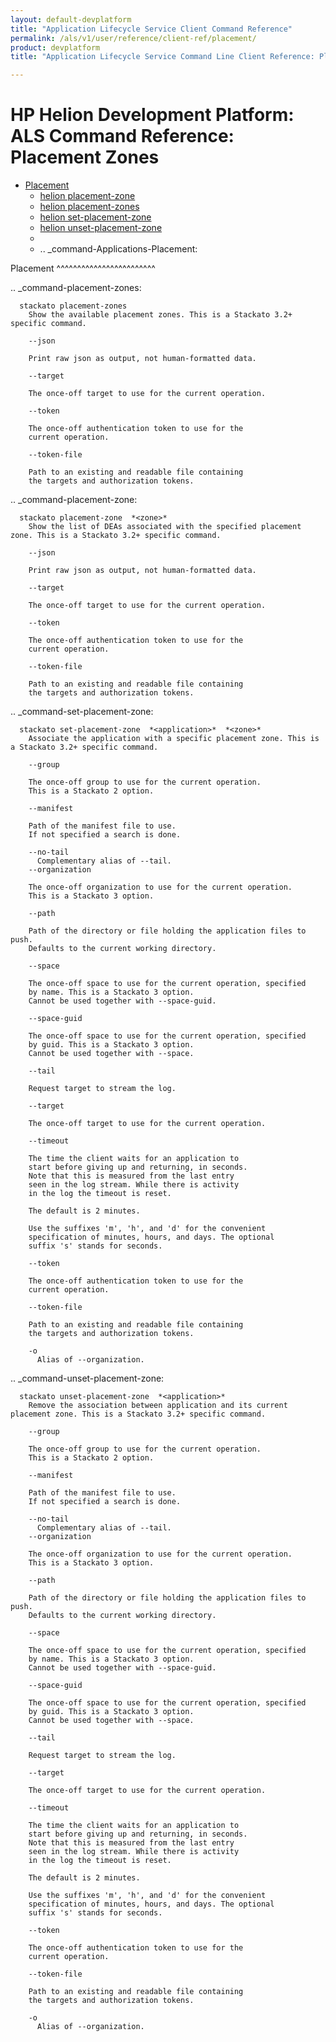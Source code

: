 ```yaml
---
layout: default-devplatform
title: "Application Lifecycle Service Client Command Reference"
permalink: /als/v1/user/reference/client-ref/placement/
product: devplatform
title: "Application Lifecycle Service Command Line Client Reference: Placement Zones"

---
```

<!--UNDER REVISION-->

# HP Helion Development Platform: ALS Command Reference: Placement Zones

- [Placement](/als/v1/user/reference/client-ref/placement) 
	- [helion placement-zone](#command-placement-zone)
	- [helion placement-zones](#command-placement-zones)
	- [helion set-placement-zone](#command-set-placement-zone)
	- [helion unset-placement-zone](#command-unset-placement-zone)
	- 
	- .. _command-Applications-Placement:
    
Placement
^^^^^^^^^^^^^^^^^^^^^^^^
      
.. _command-placement-zones:

      stackato placement-zones       
        Show the available placement zones. This is a Stackato 3.2+ specific command.

        --json
          
	    Print raw json as output, not human-formatted data.
	
        --target
          
	    The once-off target to use for the current operation.
	
        --token
          
	    The once-off authentication token to use for the
	    current operation.
	
        --token-file
          
	    Path to an existing and readable file containing
	    the targets and authorization tokens.
	


.. _command-placement-zone:

      stackato placement-zone  *<zone>*       
        Show the list of DEAs associated with the specified placement zone. This is a Stackato 3.2+ specific command.

        --json
          
	    Print raw json as output, not human-formatted data.
	
        --target
          
	    The once-off target to use for the current operation.
	
        --token
          
	    The once-off authentication token to use for the
	    current operation.
	
        --token-file
          
	    Path to an existing and readable file containing
	    the targets and authorization tokens.
	


.. _command-set-placement-zone:

      stackato set-placement-zone  *<application>*  *<zone>*       
        Associate the application with a specific placement zone. This is a Stackato 3.2+ specific command.

        --group
          
	    The once-off group to use for the current operation.
	    This is a Stackato 2 option.
	
        --manifest
          
	    Path of the manifest file to use.
	    If not specified a search is done.
	
        --no-tail
          Complementary alias of --tail.
        --organization
          
	    The once-off organization to use for the current operation.
	    This is a Stackato 3 option.
	
        --path
          
	    Path of the directory or file holding the application files to push.
	    Defaults to the current working directory.
	
        --space
          
	    The once-off space to use for the current operation, specified
	    by name. This is a Stackato 3 option.
	    Cannot be used together with --space-guid.
	
        --space-guid
          
	    The once-off space to use for the current operation, specified
	    by guid. This is a Stackato 3 option.
	    Cannot be used together with --space.
	
        --tail
          
	    Request target to stream the log.
	
        --target
          
	    The once-off target to use for the current operation.
	
        --timeout
          
	    The time the client waits for an application to
	    start before giving up and returning, in seconds.
	    Note that this is measured from the last entry
	    seen in the log stream. While there is activity
	    in the log the timeout is reset.

	    The default is 2 minutes.

	    Use the suffixes 'm', 'h', and 'd' for the convenient
	    specification of minutes, hours, and days. The optional
	    suffix 's' stands for seconds.
	
        --token
          
	    The once-off authentication token to use for the
	    current operation.
	
        --token-file
          
	    Path to an existing and readable file containing
	    the targets and authorization tokens.
	
        -o
          Alias of --organization.


.. _command-unset-placement-zone:

      stackato unset-placement-zone  *<application>*       
        Remove the association between application and its current placement zone. This is a Stackato 3.2+ specific command.

        --group
          
	    The once-off group to use for the current operation.
	    This is a Stackato 2 option.
	
        --manifest
          
	    Path of the manifest file to use.
	    If not specified a search is done.
	
        --no-tail
          Complementary alias of --tail.
        --organization
          
	    The once-off organization to use for the current operation.
	    This is a Stackato 3 option.
	
        --path
          
	    Path of the directory or file holding the application files to push.
	    Defaults to the current working directory.
	
        --space
          
	    The once-off space to use for the current operation, specified
	    by name. This is a Stackato 3 option.
	    Cannot be used together with --space-guid.
	
        --space-guid
          
	    The once-off space to use for the current operation, specified
	    by guid. This is a Stackato 3 option.
	    Cannot be used together with --space.
	
        --tail
          
	    Request target to stream the log.
	
        --target
          
	    The once-off target to use for the current operation.
	
        --timeout
          
	    The time the client waits for an application to
	    start before giving up and returning, in seconds.
	    Note that this is measured from the last entry
	    seen in the log stream. While there is activity
	    in the log the timeout is reset.

	    The default is 2 minutes.

	    Use the suffixes 'm', 'h', and 'd' for the convenient
	    specification of minutes, hours, and days. The optional
	    suffix 's' stands for seconds.
	
        --token
          
	    The once-off authentication token to use for the
	    current operation.
	
        --token-file
          
	    Path to an existing and readable file containing
	    the targets and authorization tokens.
	
        -o
          Alias of --organization.


 